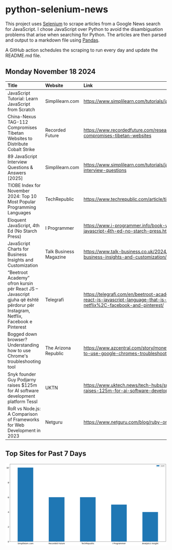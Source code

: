 # python-selenium-news

This project uses [Selenium](https://www.seleniumhq.org/) to scrape articles from a Google News search for JavaScript.
I chose JavaScript over Python to avoid the disambiguation problems that arise when searching for Python.
The articles are then parsed and output to a markdown file using [Pandas](https://pandas.pydata.org/).

A GitHub action schedules the scraping to run every day and update the README.md file.

## Monday November 18 2024


| Title                                                                                                                          | Website                | Link                                                                                                                                                          |
|:-------------------------------------------------------------------------------------------------------------------------------|:-----------------------|:--------------------------------------------------------------------------------------------------------------------------------------------------------------|
| JavaScript Tutorial: Learn JavaScript from Scratch                                                                             | Simplilearn.com        | https://www.simplilearn.com/tutorials/javascript-tutorial                                                                                                     |
| China-Nexus TAG-112 Compromises Tibetan Websites to Distribute Cobalt Strike                                                   | Recorded Future        | https://www.recordedfuture.com/research/china-nexus-tag-112-compromises-tibetan-websites                                                                      |
| 89 JavaScript Interview Questions & Answers [2025]                                                                             | Simplilearn.com        | https://www.simplilearn.com/tutorials/javascript-tutorial/javascript-interview-questions                                                                      |
| TIOBE Index for November 2024: Top 10 Most Popular Programming Languages                                                       | TechRepublic           | https://www.techrepublic.com/article/tiobe-index-language-rankings/                                                                                           |
| Eloquent JavaScript, 4th Ed (No Starch Press)                                                                                  | I Programmer           | https://www.i-programmer.info/book-watch-archive/17615-eloquent-javascript-4th-ed-no-starch-press.html                                                        |
| JavaScript Charts for Business Insights and Customization                                                                      | Talk Business Magazine | https://www.talk-business.co.uk/2024/11/15/javascript-charts-for-business-insights-and-customization/                                                         |
| “Beetroot Academy” ofron kursin për React JS – Javascript gjuha që është përdorur për Instagram, Netflix, Facebook e Pinterest | Telegrafi              | https://telegrafi.com/en/beetroot-academy-offers-the-course-for-react-js-javascript-language-that-is-used-for-instagram%2C-netflix%2C-facebook-and-pinterest/ |
| Bogged down browser? Understanding how to use Chrome's troubleshooting tool                                                    | The Arizona Republic   | https://www.azcentral.com/story/money/business/tech/2024/11/17/how-to-use-google-chromes-troubleshooting-tool/76341086007/                                    |
| Snyk founder Guy Podjarny raises $125m for AI software development platform Tessl                                              | UKTN                   | https://www.uktech.news/tech-hubs/snyk-founder-guy-podjarny-raises-125m-for-ai-software-development-platform-tessl-20241114                                   |
| RoR vs Node.js: A Comparison of Frameworks for Web Development in 2023                                                         | Netguru                | https://www.netguru.com/blog/ruby-on-rails-vs-node-js                                                                                                         |
## Top Sites for Past 7 Days

![Graph of Top Sites](https://raw.githubusercontent.com/dan-mba/python-selenium-news/main/last-week.png)
